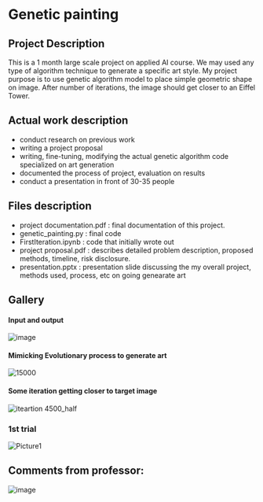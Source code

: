 
# Genetic painting 
## Project Description 
This is a 1 month large scale project on applied AI course. We may used any type of algorithm technique to generate a specific art style. 
My project purpose is to use genetic algorithm model to place simple geometric shape on image. After number of iterations, the image should get closer to an Eiffel Tower. 

## Actual work description 
- conduct research on previous work
- writing a project proposal 
- writing, fine-tuning, modifying the actual genetic algorithm code specialized on art generation 
- documented the process of project, evaluation on results 
- conduct a presentation in front of 30-35 people 

## Files description  
- project documentation.pdf : final documentation of this project. 
- genetic_painting.py :  final code 
- FirstIteration.ipynb : code that initially wrote out 
- project proposal.pdf : describes detailed problem description, proposed methods, timeline, risk disclosure. 
- presentation.pptx : presentation slide discussing the my overall project, methods used, process, etc on going genearate art

## Gallery 
#### Input and output 
![image](https://user-images.githubusercontent.com/107101940/235031586-e9fecd4c-5190-4f32-9dbe-33f001326122.png)

#### Mimicking Evolutionary process to generate art
![15000](https://user-images.githubusercontent.com/107101940/235032001-af7b5dbd-56f3-4d0f-96e2-9c8522a266e3.PNG)

#### Some iteration getting closer to target image 
![iteartion 4500_half](https://user-images.githubusercontent.com/107101940/235032179-f25c2a77-fda5-4b38-af0c-e30b13ef1eeb.PNG)

### 1st trial
![Picture1](https://user-images.githubusercontent.com/107101940/235032622-1bb276d4-329f-401c-8cd5-530cfad216d5.png)

## 

## Comments from professor: 
![image](https://user-images.githubusercontent.com/107101940/235033123-e94590ea-55c7-4d3e-b121-3ca126d38a9a.png)
